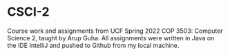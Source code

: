 # CSCI-2
Course work and assignments from UCF Spring 2022 COP 3503: Computer Science 2, taught by Arup Guha.
All assignments were written in Java on the IDE IntelliJ and pushed to Github from my local machine.

